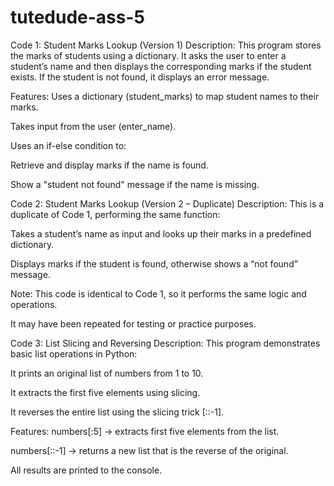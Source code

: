 # tutedude-ass-5

Code 1: Student Marks Lookup (Version 1)
Description:
This program stores the marks of students using a dictionary. It asks the user to enter a student’s name and then displays the corresponding marks if the student exists. If the student is not found, it displays an error message.

Features:
Uses a dictionary (student_marks) to map student names to their marks.

Takes input from the user (enter_name).

Uses an if-else condition to:

Retrieve and display marks if the name is found.

Show a "student not found" message if the name is missing.

Code 2: Student Marks Lookup (Version 2 – Duplicate)
Description:
This is a duplicate of Code 1, performing the same function:

Takes a student’s name as input and looks up their marks in a predefined dictionary.

Displays marks if the student is found, otherwise shows a “not found” message.

Note:
This code is identical to Code 1, so it performs the same logic and operations.

It may have been repeated for testing or practice purposes.

Code 3: List Slicing and Reversing
Description:
This program demonstrates basic list operations in Python:

It prints an original list of numbers from 1 to 10.

It extracts the first five elements using slicing.

It reverses the entire list using the slicing trick [::-1].

Features:
numbers[:5] → extracts first five elements from the list.

numbers[::-1] → returns a new list that is the reverse of the original.

All results are printed to the console.
